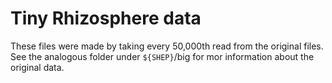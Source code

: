 # Tiny Rhizosphere data

These files were made by taking every 50,000th read from the original files.
See the analogous folder under `${SHEP}`/big for mor information about the original data.